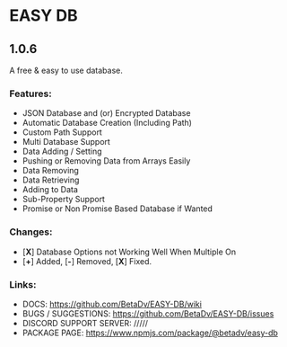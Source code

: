 # EASY DB

## 1.0.6

A free & easy to use database.

### Features:

- JSON Database and (or) Encrypted Database
- Automatic Database Creation (Including Path)
- Custom Path Support
- Multi Database Support
- Data Adding / Setting
- Pushing or Removing Data from Arrays Easily
- Data Removing
- Data Retrieving
- Adding to Data
- Sub-Property Support
- Promise or Non Promise Based Database if Wanted

### Changes:

- [**X**] Database Options not Working Well When Multiple On
- [**+**] Added, [**-**] Removed, [**X**] Fixed.

### Links:

- DOCS: https://github.com/BetaDv/EASY-DB/wiki
- BUGS / SUGGESTIONS: https://github.com/BetaDv/EASY-DB/issues
- DISCORD SUPPORT SERVER: /////
- PACKAGE PAGE: https://www.npmjs.com/package/@betadv/easy-db
